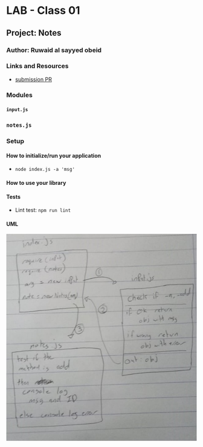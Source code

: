 # LAB - Class 01

## Project: Notes

### Author: Ruwaid al sayyed obeid

### Links and Resources

- [submission PR](https://github.com/ruwaid-401-advanced-javascript/notes/pull/1)


### Modules
#### `input.js`
### `notes.js`

### Setup

#### How to initialize/run your application 

- `node index.js -a 'msg'`

#### How to use your library 
#### Tests
- Lint test: `npm run lint`

#### UML

![UML Diagram](./assets/whiteBoard-class-01.jpeg)

